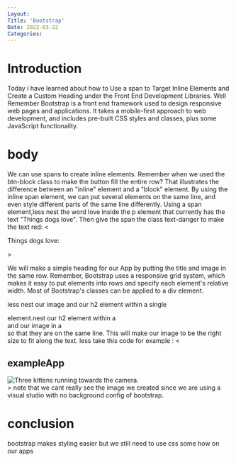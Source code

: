 ```yaml
---
Layout:
Title: 'Bootstrap'
Date: 2022-03-22
Categories:
---
```


# Introduction

Today i have learned about how to Use a span to Target Inline Elements and Create a Custom Heading under the Front End Development Libraries.
Well Remember Bootstrap is a front end framework used to design responsive web pages and applications. It takes a mobile-first approach to web development, and includes pre-built CSS styles and classes, plus some JavaScript functionality.

# body

We can use spans to create inline elements. Remember when we used the btn-block class to make the button fill the entire row?
That illustrates the difference between an "inline" element and a "block" element.
By using the inline span element, we can put several elements on the same line, and even style different parts of the same line differently.
Using a span element,less nest the word love inside the p element that currently has the text "Things dogs love". Then give the span the class text-danger to make the text red:
<<p>Things dogs <span class="text-danger">love:</span></p>>

We will make a simple heading for our App by putting the title and image in the same row.
Remember, Bootstrap uses a responsive grid system, which makes it easy to put elements into rows and specify each element's relative width. Most of Bootstrap's classes can be applied to a div element.

less nest our image and our h2 element within a single <div class="row"> element.nest our h2 element within a <div class="col-xs-8"> and our image in a <div class="col-xs-4"> so that they are on the same line. This will make our image to be the right size to fit along the text.
less take this code for example :
<<div class="row">

<div class="col-xs-8">
 <h2 class="text-primary text-center">exampleApp</h2>
</div>
<div class="col-xs-4">
<img src="https://cdn.freecodecamp.org/curriculum/cat-photo-app/running-cats.jpg" class="img-responsive" alt="Three kittens running towards the camera.">
</div>
</div>>
note that we cant really see the image we created since we are using a visual studio with no background config of bootstrap.

# conclusion

bootstrap makes styling easier but we still need to use css some how on our apps
